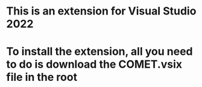 # This is an extension for Visual Studio 2022
# To install the extension, all you need to do is download the COMET.vsix file in the root
#
